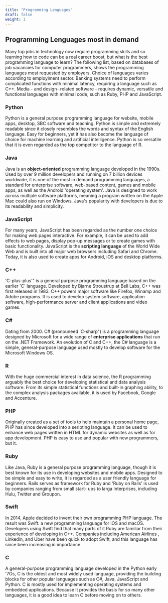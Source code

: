 ```yaml
---
title: "Programming Lenguages"
draft: false
weight: 1
---
```


## Programming Lenguages most in demand
Many top jobs in technology now require programming skills and so learning how to code can be a real career boost, but what is the best programming language to learn? The following list, based on databases of job vacancies for computer programmers, shows the programming languages most requested by employers. Choice of languages varies according to employiment sector. Banking systems need to perform complicated functions with minimal latency, requiring a language such as C++. Media - and design- related software - requires dynamic, versatile and functional languages with minimal code, such as Ruby, PHP and JavaScript.

### Python
Python is a general purpose programming language for website, mobile apps, desktop, SBC software and teaching. Python is simple and extremely readable since it closely resembles the words and syntax of the English language. Easy for beginners, yet it has also become the language of choice for machine learning and artificial intelligence. Python is so versatile that it is even regarded as the top competitor to the language of R.

### Java
Java is an **object-oriented** programming language developed in the 1990s. Used by over 9 million developers and running on 7 billion devices worldwide, it is one of the most in demand programming languages, a standard for enterprise software, web-based content, games and mobile apps, as well as the Android 'operating system'. Java is designed to work across multiple software platforms, meaning a program written on the Apple Mac could also run on Windows. Java's popularity with developers is due to its readability and simplicity.

### JavaScript
For many years, JavaScript has been regarded as the number one choice for making web pages interactive. For example, it can be used to add effects to web pages, display pop-up messages or to create games with basic functionality. JavaScript is the **scripting language** of the World Wide Web and is built into all major web browsers including Safari and Chrome. Today, it is also used to create apps for Android, iOS and desktop platforms.

### C++
'C-plus-plus'" is a general purpose programming language based on the earlier 'C' language. Developed by Bjarne Stroustrup at Bell Labs, C++ was first released in 1983. C++ powers major software like Firefox, Winamp and Adobe programs. It is used to develop system software, application software, high-performance server and client applications and video games. 

### C#
Dating from 2000. C# (pronouneed 'C-sharp") is a programming language designed by Microsoft for a wide range of **enterprise applications** that run on the .NET Framework. An evolution of C and C++, the C# language is a simple, general-purpose language used mostly to develop software for the Microsoft Windows OS.

### R
With the huge commercial interest in data science, the R programming arguably the best choice for developing statistical and data analysis software. From its simple statistical functions and built-in graphing ability, to the complex analysis packages available, it is used by Facebook, Google and Accenture.

### PHP
Originally created as a set of tools to help maintain a personal home page, PHP has since developed into a seripting language. It can be used to enhance web pages written in HTML for dynamic websites as well as for app development. PHP is easy to use and popular with new programmers, but it.

### Ruby
Like Java, Ruby is a general purpose programming language, though it is best known for its use in developing websites and mobile apps. Designed to be simple and easy to write, it is regarded as a user friendly language for beginners. Rails serves.as framework for Ruby and 'Ruby on Rails' is used by companies ranging from small start- ups to larga Interprises, including Hulu, Twitter and Groupon.

### Swift
In 2014, Apple decided to invent their own programming PHP language. The result was Swift: a new programming language for iOS and macOS. Developers using Swift find that many parts of it Ruby are familiar from their experience of developing in C++. Companies including American Airlines , Linkedin, and Uber have been quick to adopt Swift, and this language has since been increasing in importance.

### C 
A general-purpose programming language developed in the Python early '7Os, C is the oldest and most widely used language, providing the building blocks for other popular languages such as C#, Java, JavaScript and Python. C is mostly used for implementing operating systems and embedded applications. Because it provides the basis for so many other languages, it is a good idea to learn C before moving on to others.
